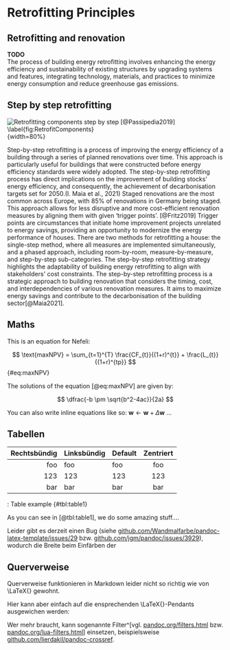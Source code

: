 # Retrofitting Principles

## Retrofitting and renovation
**TODO**  
The process of building energy retrofitting involves enhancing the energy efficiency and sustainability of existing structures by upgrading systems and features, integrating technology, materials, and practices to minimize energy consumption and reduce greenhouse gas emissions.

## Step by step retrofitting

![Retrofitting components step by step [@Passipedia2019] \label{fig:RetrofitComponents}](figs/retrofittingComponents.png){width=80%}

Step-by-step retrofitting is a process of improving the energy efficiency of a building through a series of planned renovations over time. This approach is particularly useful for buildings that were constructed before energy efficiency standards were widely adopted. The step-by-step retrofitting process has direct implications on the improvement of building stocks’ energy efficiency, and consequently, the achievement of decarbonisation targets set for 2050.(I. Maia et al., 2021)
Staged renovations are the most common across Europe, with 85% of renovations in Germany being staged. This approach allows for less disruptive and more cost-efficient renovation measures by aligning them with given ‘trigger points’. [@Fritz2019] Trigger points are circumstances that initiate home improvement projects unrelated to energy savings, providing an opportunity to modernize the energy performance of houses. There are two methods for retrofitting a house: the single-step method, where all measures are implemented simultaneously, and a phased approach, including room-by-room, measure-by-measure, and step-by-step sub-categories. The step-by-step retrofitting strategy highlights the adaptability of building energy retrofitting to align with stakeholders' cost constraints. 
The step-by-step retrofitting process is a strategic approach to building renovation that considers the timing, cost, and interdependencies of various renovation measures. It aims to maximize energy savings and contribute to the decarbonisation of the building sector[@Maia2021].


<!-- ## Source-Code

```{.python caption="The preprocessing step, cf. [@Dietz2018]" #lst:huh}
def foo():
  """ Wuppie! """
  pass
``` -->


## Maths

This is an equation for Nefeli:

$$ \text{maxNPV} = \sum_{t=1}^{T} \frac{CF_{t}}{(1+r)^{t}} + \frac{L_{t}}{(1+r)^{tp}} $$ {#eq:maxNPV}

The solutions of the equation [@eq:maxNPV] are given by:

$$ \dfrac{-b \pm \sqrt{b^2-4ac}}{2a} $$

You can also write inline equations like so: $\mathbf{w} \gets \mathbf{w} + \Delta\mathbf{w}$ ...


## Tabellen

| Rechtsbündig | Linksbündig | Default | Zentriert |
|-------------:|:------------|---------|:---------:|
|          foo | foo         | foo     |    foo    |
|          123 | 123         | 123     |    123    |
|          bar | bar         | bar     |    bar    |

: Table example {#tbl:table1}

As you can see in [@tbl:table1], we do some amazing stuff....

Leider gibt es derzeit einen Bug (siehe [github.com/Wandmalfarbe/pandoc-latex-template/issues/29](https://github.com/Wandmalfarbe/pandoc-latex-template/issues/29)
bzw. [github.com/jgm/pandoc/issues/3929](https://github.com/jgm/pandoc/issues/3929)), wodurch die Breite beim Einfärben der
<!-- Tabellenzeilen etwas zu breit wird. Wenn das stört, kann man immer noch normale \LaTeX{}-Tabellen nutzen (siehe
Tabelle \ref{tab:ieks}).

\begin{longtable}[]{rllc}
\caption{Tabelle als \LaTeX{}-Table \label{tab:ieks}} \\
\toprule
Rechtsbündig & Linksbündig & Default & Zentriert \tabularnewline
\midrule
\endhead
foo & foo & foo & foo \tabularnewline
123 & 123 & 123 & 123 \tabularnewline
bar & bar & bar & bar \tabularnewline
\bottomrule
\end{longtable} -->


## Querverweise

Querverweise funktionieren in Markdown leider nicht so richtig wie von \LaTeX{} gewohnt.

Hier kann aber einfach auf die ensprechenden \LaTeX{}-Pendants ausgewichen werden:

Wer mehr braucht, kann sogenannte Filter^[vgl. [pandoc.org/filters.html](https://pandoc.org/filters.html)
bzw. [pandoc.org/lua-filters.html](https://pandoc.org/lua-filters.html)] einsetzen, beispielsweise
[github.com/lierdakil/pandoc-crossref](https://github.com/lierdakil/pandoc-crossref).

